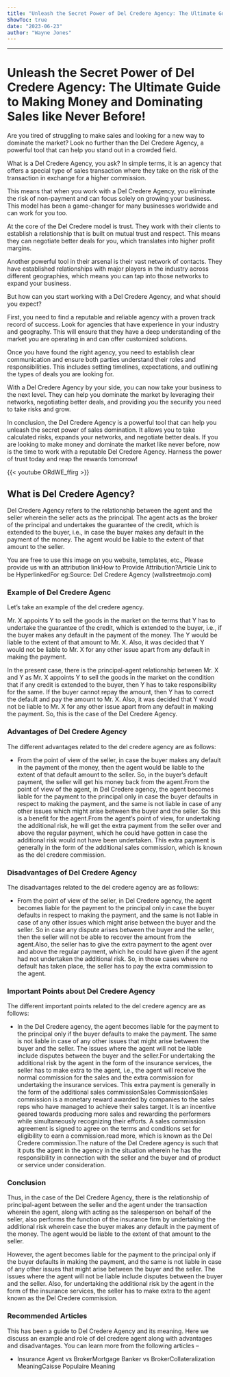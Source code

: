 ```yaml
---
title: "Unleash the Secret Power of Del Credere Agency: The Ultimate Guide to Making Money and Dominating Sales like Never Before!"
ShowToc: true 
date: "2023-06-23"
author: "Wayne Jones"
---
```

*****
# Unleash the Secret Power of Del Credere Agency: The Ultimate Guide to Making Money and Dominating Sales like Never Before!

Are you tired of struggling to make sales and looking for a new way to dominate the market? Look no further than the Del Credere Agency, a powerful tool that can help you stand out in a crowded field.

What is a Del Credere Agency, you ask? In simple terms, it is an agency that offers a special type of sales transaction where they take on the risk of the transaction in exchange for a higher commission.

This means that when you work with a Del Credere Agency, you eliminate the risk of non-payment and can focus solely on growing your business. This model has been a game-changer for many businesses worldwide and can work for you too.

At the core of the Del Credere model is trust. They work with their clients to establish a relationship that is built on mutual trust and respect. This means they can negotiate better deals for you, which translates into higher profit margins.

Another powerful tool in their arsenal is their vast network of contacts. They have established relationships with major players in the industry across different geographies, which means you can tap into those networks to expand your business.

But how can you start working with a Del Credere Agency, and what should you expect?

First, you need to find a reputable and reliable agency with a proven track record of success. Look for agencies that have experience in your industry and geography. This will ensure that they have a deep understanding of the market you are operating in and can offer customized solutions.

Once you have found the right agency, you need to establish clear communication and ensure both parties understand their roles and responsibilities. This includes setting timelines, expectations, and outlining the types of deals you are looking for.

With a Del Credere Agency by your side, you can now take your business to the next level. They can help you dominate the market by leveraging their networks, negotiating better deals, and providing you the security you need to take risks and grow.

In conclusion, the Del Credere Agency is a powerful tool that can help you unleash the secret power of sales domination. It allows you to take calculated risks, expands your networks, and negotiate better deals. If you are looking to make money and dominate the market like never before, now is the time to work with a reputable Del Credere Agency. Harness the power of trust today and reap the rewards tomorrow!

{{< youtube ORdWE_ffirg >}} 



## What is Del Credere Agency?
 
Del Credere Agency refers to the relationship between the agent and the seller wherein the seller acts as the principal. The agent acts as the broker of the principal and undertakes the guarantee of the credit, which is extended to the buyer, i.e., in case the buyer makes any default in the payment of the money. The agent would be liable to the extent of that amount to the seller.
 
 You are free to use this image on you website, templates, etc.,  Please provide us with an attribution linkHow to Provide Attribution?Article Link to be HyperlinkedFor eg:Source: Del Credere Agency (wallstreetmojo.com) 
 
### Example of Del Credere Agenc
 
Let’s take an example of the del credere agency.
 
Mr. X appoints Y to sell the goods in the market on the terms that Y has to undertake the guarantee of the credit, which is extended to the buyer, i.e., if the buyer makes any default in the payment of the money. The Y would be liable to the extent of that amount to Mr. X. Also, it was decided that Y would not be liable to Mr. X for any other issue apart from any default in making the payment.
 
In the present case, there is the principal-agent relationship between Mr. X and Y as Mr. X appoints Y to sell the goods in the market on the condition that if any credit is extended to the buyer, then Y has to take responsibility for the same. If the buyer cannot repay the amount, then Y has to correct the default and pay the amount to Mr. X. Also, it was decided that Y would not be liable to Mr. X for any other issue apart from any default in making the payment. So, this is the case of the Del Credere Agency.
 
### Advantages of Del Credere Agency
 
The different advantages related to the del credere agency are as follows:
 
- From the point of view of the seller, in case the buyer makes any default in the payment of the money, then the agent would be liable to the extent of that default amount to the seller. So, in the buyer’s default payment, the seller will get his money back from the agent.From the point of view of the agent, in Del Credere agency, the agent becomes liable for the payment to the principal only in case the buyer defaults in respect to making the payment, and the same is not liable in case of any other issues which might arise between the buyer and the seller. So this is a benefit for the agent.From the agent’s point of view, for undertaking the additional risk, he will get the extra payment from the seller over and above the regular payment, which he could have gotten in case the additional risk would not have been undertaken. This extra payment is generally in the form of the additional sales commission, which is known as the del credere commission.

 
### Disadvantages of Del Credere Agency
 
The disadvantages related to the del credere agency are as follows:
 
- From the point of view of the seller, in Del Credere agency, the agent becomes liable for the payment to the principal only in case the buyer defaults in respect to making the payment, and the same is not liable in case of any other issues which might arise between the buyer and the seller. So in case any dispute arises between the buyer and the seller, then the seller will not be able to recover the amount from the agent.Also, the seller has to give the extra payment to the agent over and above the regular payment, which he could have given if the agent had not undertaken the additional risk. So, in those cases where no default has taken place, the seller has to pay the extra commission to the agent.

 
### Important Points about Del Credere Agency
 
The different important points related to the del credere agency are as follows:
 
- In the Del Credere agency, the agent becomes liable for the payment to the principal only if the buyer defaults to make the payment. The same is not liable in case of any other issues that might arise between the buyer and the seller. The issues where the agent will not be liable include disputes between the buyer and the seller.For undertaking the additional risk by the agent in the form of the insurance services, the seller has to make extra to the agent, i.e., the agent will receive the normal commission for the sales and the extra commission for undertaking the insurance services. This extra payment is generally in the form of the additional sales commissionSales CommissionSales commission is a monetary reward awarded by companies to the sales reps who have managed to achieve their sales target. It is an incentive geared towards producing more sales and rewarding the performers while simultaneously recognizing their efforts. A sales commission agreement is signed to agree on the terms and conditions set for eligibility to earn a commission.read more, which is known as the Del Credere commission.The nature of the Del Credere agency is such that it puts the agent in the agency in the situation wherein he has the responsibility in connection with the seller and the buyer and of product or service under consideration.

 
### Conclusion
 
Thus, in the case of the Del Credere Agency, there is the relationship of principal-agent between the seller and the agent under the transaction wherein the agent, along with acting as the salesperson on behalf of the seller, also performs the function of the insurance firm by undertaking the additional risk wherein case the buyer makes any default in the payment of the money. The agent would be liable to the extent of that amount to the seller. 
 
However, the agent becomes liable for the payment to the principal only if the buyer defaults in making the payment, and the same is not liable in case of any other issues that might arise between the buyer and the seller. The issues where the agent will not be liable include disputes between the buyer and the seller. Also, for undertaking the additional risk by the agent in the form of the insurance services, the seller has to make extra to the agent known as the Del Credere commission.
 
### Recommended Articles
 
This has been a guide to Del Credere Agency and its meaning. Here we discuss an example and role of del credere agent along with advantages and disadvantages. You can learn more from the following articles –
 
- Insurance Agent vs BrokerMortgage Banker vs BrokerCollateralization MeaningCaisse Populaire Meaning




